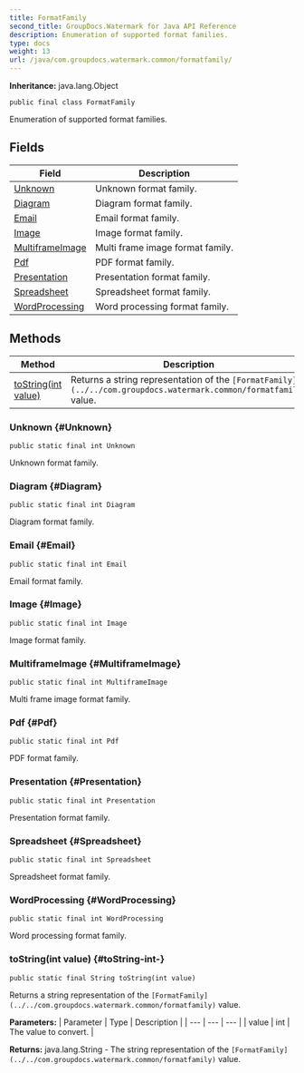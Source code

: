 ```yaml
---
title: FormatFamily
second_title: GroupDocs.Watermark for Java API Reference
description: Enumeration of supported format families.
type: docs
weight: 13
url: /java/com.groupdocs.watermark.common/formatfamily/
---
```

**Inheritance:**
java.lang.Object
```
public final class FormatFamily
```

Enumeration of supported format families.
## Fields

| Field | Description |
| --- | --- |
| [Unknown](#Unknown) | Unknown format family. |
| [Diagram](#Diagram) | Diagram format family. |
| [Email](#Email) | Email format family. |
| [Image](#Image) | Image format family. |
| [MultiframeImage](#MultiframeImage) | Multi frame image format family. |
| [Pdf](#Pdf) | PDF format family. |
| [Presentation](#Presentation) | Presentation format family. |
| [Spreadsheet](#Spreadsheet) | Spreadsheet format family. |
| [WordProcessing](#WordProcessing) | Word processing format family. |
## Methods

| Method | Description |
| --- | --- |
| [toString(int value)](#toString-int-) | Returns a string representation of the `[FormatFamily](../../com.groupdocs.watermark.common/formatfamily)` value. |
### Unknown {#Unknown}
```
public static final int Unknown
```


Unknown format family.

### Diagram {#Diagram}
```
public static final int Diagram
```


Diagram format family.

### Email {#Email}
```
public static final int Email
```


Email format family.

### Image {#Image}
```
public static final int Image
```


Image format family.

### MultiframeImage {#MultiframeImage}
```
public static final int MultiframeImage
```


Multi frame image format family.

### Pdf {#Pdf}
```
public static final int Pdf
```


PDF format family.

### Presentation {#Presentation}
```
public static final int Presentation
```


Presentation format family.

### Spreadsheet {#Spreadsheet}
```
public static final int Spreadsheet
```


Spreadsheet format family.

### WordProcessing {#WordProcessing}
```
public static final int WordProcessing
```


Word processing format family.

### toString(int value) {#toString-int-}
```
public static final String toString(int value)
```


Returns a string representation of the `[FormatFamily](../../com.groupdocs.watermark.common/formatfamily)` value.

**Parameters:**
| Parameter | Type | Description |
| --- | --- | --- |
| value | int | The value to convert. |

**Returns:**
java.lang.String - The string representation of the `[FormatFamily](../../com.groupdocs.watermark.common/formatfamily)` value.
